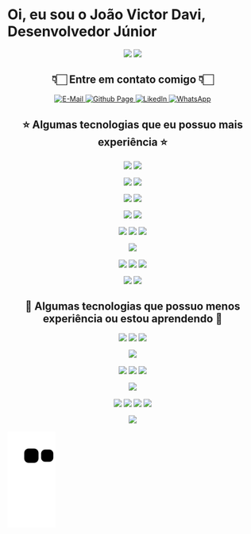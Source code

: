 <!--
Author: João Victor David de Oliveira (j.victordavid2@gmail.com)
README.md (c) 2022
Desc: description
Created:  2022-04-27T03:44:49.374Z
Modified: 2022-05-02T17:12:39.424Z
-->

# Oi, eu sou o João Victor Davi, Desenvolvedor Júnior

<div align="center">
<!--   <img height="150em" src="https://github-readme-stats.vercel.app/api?username=jvddavid&show_icons=true&theme=vision-friendly-dark&include_all_commits=true&count_private=true&hide=contribs,stars"/> -->
  <img height="150em" src="https://github-readme-stats.vercel.app/api/top-langs/?username=jvddavid&layout=compact&langs_count=10&theme=vision-friendly-dark"/>
  <img height="160em" src="https://github-readme-stats.vercel.app/api/wakatime?username=@jvddavid&theme=vision-friendly-dark&layout=compact&langs_count=10"/>
</div>

<h2 align="center">👇🏻 Entre em contato comigo 👇🏻</h2>

<div align="center">
  <a href = "mailto:j.victordavid2@gmail.com">
   <img src="https://img.shields.io/badge/-Gmail-%23222?style=for-the-badge&logo=gmail&logoColor=white" target="_blank" alt="E-Mail" />
  </a>
  <a href = "https://jvddavid.github.io">
   <img src="https://img.shields.io/badge/-Github Page-%23222?style=for-the-badge&logo=github&logoColor=white" target="_blank" alt="Github Page" />
  </a>
  <a href="https://www.linkedin.com/in/joão-victor-davi-abb8341a3" target="_blank">
    <img src="https://img.shields.io/badge/-LinkedIn-%230077B5?style=for-the-badge&logo=linkedin&logoColor=white" target="_blank" alt="LikedIn">
  </a>
  <a href="https://api.whatsapp.com/send?phone=5534999475798&text=Oi, preciso de mais informações suas!" target="_blank" class="button button__small button__gray">
      <img src="https://img.shields.io/badge/-Whatsapp-%2300aa00?style=for-the-badge&logo=whatsapp&logoColor=white" target="_blank" alt="WhatsApp">
  </a>
</div>

<h2 align="center">⭐️ Algumas tecnologias que eu possuo mais experiência ⭐️</h2>

<div align="center">
  <a href="https://www.javascript.com/"><img height= "35" src= "https://img.shields.io/badge/JavaScript-F7DF1E?style=for-the-badge&logo=javascript&logoColor=black"></a>
  <a href="https://www.typescriptlang.org/"><img height= "35" src= "https://img.shields.io/badge/TypeScript-3178C6?style=for-the-badge&logo=typescript&logoColor=white"></a>
  
<a href="https://nextjs.org/"><img height= "35" src= "https://img.shields.io/badge/next.js-000000?style=for-the-badge&logo=nextdotjs&logoColor=white"></a>
<a href="https://vercel.org/"><img height= "35" src= "https://img.shields.io/badge/Vercel-000000?style=for-the-badge&logo=vercel&logoColor=white"></a>

<a href="https://reactjs.org/"><img height= "35" src= "https://img.shields.io/badge/React-61DAFB?style=for-the-badge&logo=react&logoColor=black"></a>
<a href="https://vuejs.org/"><img height= "35" src= "https://img.shields.io/badge/Vue.js-4FC08D?style=for-the-badge&logo=vuedotjs&logoColor=white"></a>

<a href="https://nodejs.org/en/"><img height= "35" src= "https://img.shields.io/badge/Node.js-339933?style=for-the-badge&logo=nodedotjs&logoColor=white"></a>
<a href="https://python.org/"><img height= "35" src= "https://img.shields.io/badge/Python-3776AB?style=for-the-badge&logo=python&logoColor=white"></a>


<a href="https://developer.mozilla.org/docs/Web/HTML"><img height= "35" src= "https://img.shields.io/badge/HTML5-E34F26?style=for-the-badge&logo=html5&logoColor=white"></a>
<a href="https://developer.mozilla.org/docs/Web/CSS"><img height= "35" src= "https://img.shields.io/badge/CSS3-1572B6?style=for-the-badge&logo=css3&logoColor=white"></a>
<a href="https://tailwindcss.com/"><img height= "35" src= "https://img.shields.io/badge/Tailwind_CSS-06B6D4?style=for-the-badge&logo=tailwind-css&logoColor=white"></a>

<a href="https://www.docker.com/"><img height= "35" src= "https://img.shields.io/badge/Docker-2496ED?style=for-the-badge&logo=docker&logoColor=white"></a>

<a href="https://www.mysql.com/"><img height= "35" src= "https://img.shields.io/badge/MySQL-4479A1?style=for-the-badge&logo=mysql&logoColor=white"></a>
<a href="https://www.postgresql.org/"><img height= "35" src= "https://img.shields.io/badge/PostgreSQL-4169E1?style=for-the-badge&logo=postgresql&logoColor=white"></a>
<a href="https://redis.io/"><img height= "35" src= "https://img.shields.io/badge/Redis-DC382D?style=for-the-badge&logo=redis&logoColor=white"></a>

<a href="https://git-scm.com/"><img height= "35" src= "https://img.shields.io/badge/Git-F05032?style=for-the-badge&logo=git&logoColor=white"></a>
<a href="https://github.com/"><img height= "35" src= "https://img.shields.io/badge/GitHub-181717?style=for-the-badge&logo=github&logoColor=white"></a>

</div>

<h2 align="center">📖 Algumas tecnologias que possuo menos experiência ou estou aprendendo 📖</h2>

<div align="center">
<a href="https://rancher.com"><img height= "35" src= "https://img.shields.io/badge/Rancher-0075A8?style=for-the-badge&logo=rancher&logoColor=white"></a>
<a href="https://kubernetes.io/"><img height= "35" src= "https://img.shields.io/badge/Kubernetes-326CE5?style=for-the-badge&logo=kubernetes&logoColor=white"></a>
<a href="https://aws.amazon.com/"><img height= "35" src= "https://img.shields.io/badge/AmazonAWS-232F3E?style=for-the-badge&logo=amazonaws&logoColor=white"></a>

<a href="https://gitlab.com/"><img height= "35" src= "https://img.shields.io/badge/GitLab-FC6D26?style=for-the-badge&logo=gitlab&logoColor=white"></a>

<a href="https://firebase.google.com/"><img height= "35" src= "https://img.shields.io/badge/firebase-FFCA28?style=for-the-badge&logo=firebase&logoColor=black"></a>
<a href="https://www.mongodb.com/"><img height= "35" src= "https://img.shields.io/badge/MongoDB-47A248?style=for-the-badge&logo=mongodb&logoColor=white"></a>
<a href="https://graphql.org/"><img height= "35" src= "https://img.shields.io/badge/GraphQl-E10098?style=for-the-badge&logo=graphql&logoColor=white"></a>

<a href="https://www.markdownguide.org/"><img height= "35" src= "https://img.shields.io/badge/Markdown-000000?style=for-the-badge&logo=markdown&logoColor=white"></a>

<a href="https://flutter.dev/"><img height= "35" src= "https://img.shields.io/badge/Flutter-02569B?style=for-the-badge&logo=flutter&logoColor=white"></a>
<a href="https://golang.org"><img height= "35" src= "https://img.shields.io/badge/Go-00ADD8?style=for-the-badge&logo=go&logoColor=white"></a>
<a href="https://docs.microsoft.com/pt-br/dotnet/csharp"><img height= "35" src= "https://img.shields.io/badge/C%23-239120?style=for-the-badge&logo=csharp&logoColor=white"></a>
<a href="https://unity.com"><img height= "35" src= "https://img.shields.io/badge/Unity-000000?style=for-the-badge&logo=unity&logoColor=white"></a>

<a href="https://www.office.com"><img height= "35" src= "https://img.shields.io/badge/Microsoft Office-D83B01?style=for-the-badge&logo=microsoftoffice&logoColor=black"></a>

</div>

![Snake animation](https://github.com/jvddavid/jvddavid/blob/output/github-contribution-grid-snake.svg)

